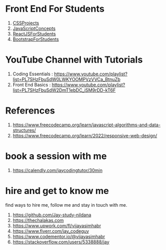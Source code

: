 # Front End For Students

1. [CSSProjects](CSSProjects)
1. [JavaScriptConcepts](JavaScriptConcepts)
1. [ReactJSForStudents](ReactJSForStudents)
1. [BootstrapForStudents](BootstrapForStudents)

# YouTube Channel with Tutorials

1. Coding Essentials : https://www.youtube.com/playlist?list=PL7SHzFbuSdW0LWKYOOMPVzVVCa_BtnuZb
1. Front End Basics : https://www.youtube.com/playlist?list=PL7SHzFbuSdW2DmT1ebDC_iSM9rDD-kT6F

# References

1. https://www.freecodecamp.org/learn/javascript-algorithms-and-data-structures/
1. https://www.freecodecamp.org/learn/2022/responsive-web-design/

# book a session with me

1. https://calendly.com/jaycodingtutor/30min

# hire and get to know me

find ways to hire me, follow me and stay in touch with me.

1. https://github.com/Jay-study-nildana
1. https://thechalakas.com
1. https://www.upwork.com/fl/vijayasimhabr
1. https://www.fiverr.com/jay_codeguy
1. https://www.codementor.io/@vijayasimhabr
1. https://stackoverflow.com/users/5338888/jay
